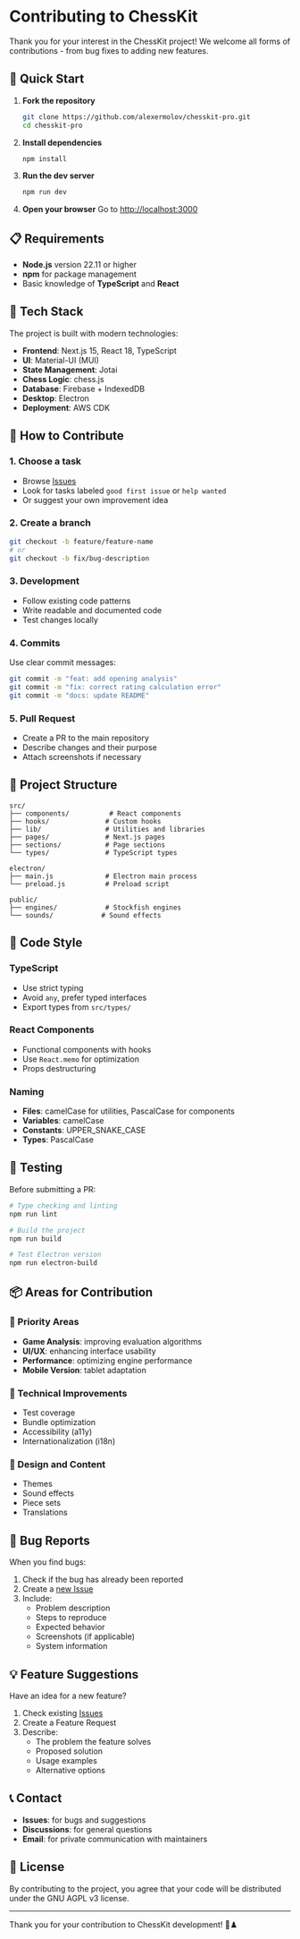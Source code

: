 # Contributing to ChessKit

Thank you for your interest in the ChessKit project! We welcome all forms of contributions - from bug fixes to adding new features.

## 🚀 Quick Start

1. **Fork the repository**
   ```bash
   git clone https://github.com/alexermolov/chesskit-pro.git
   cd chesskit-pro
   ```

2. **Install dependencies**
   ```bash
   npm install
   ```

3. **Run the dev server**
   ```bash
   npm run dev
   ```

4. **Open your browser**
   Go to [http://localhost:3000](http://localhost:3000)

## 📋 Requirements

- **Node.js** version 22.11 or higher
- **npm** for package management
- Basic knowledge of **TypeScript** and **React**

## 🔧 Tech Stack

The project is built with modern technologies:

- **Frontend**: Next.js 15, React 18, TypeScript
- **UI**: Material-UI (MUI)
- **State Management**: Jotai
- **Chess Logic**: chess.js
- **Database**: Firebase + IndexedDB
- **Desktop**: Electron
- **Deployment**: AWS CDK

## 🎯 How to Contribute

### 1. Choose a task
- Browse [Issues](https://github.com/alexermolov/chesskit-pro/issues)
- Look for tasks labeled `good first issue` or `help wanted`
- Or suggest your own improvement idea

### 2. Create a branch
```bash
git checkout -b feature/feature-name
# or
git checkout -b fix/bug-description
```

### 3. Development
- Follow existing code patterns
- Write readable and documented code
- Test changes locally

### 4. Commits
Use clear commit messages:
```bash
git commit -m "feat: add opening analysis"
git commit -m "fix: correct rating calculation error"
git commit -m "docs: update README"
```

### 5. Pull Request
- Create a PR to the main repository
- Describe changes and their purpose
- Attach screenshots if necessary

## 📁 Project Structure

```
src/
├── components/          # React components
├── hooks/              # Custom hooks
├── lib/                # Utilities and libraries
├── pages/              # Next.js pages
├── sections/           # Page sections
└── types/              # TypeScript types

electron/
├── main.js             # Electron main process
└── preload.js          # Preload script

public/
├── engines/            # Stockfish engines
└── sounds/            # Sound effects
```

## 🎨 Code Style

### TypeScript
- Use strict typing
- Avoid `any`, prefer typed interfaces
- Export types from `src/types/`

### React Components
- Functional components with hooks
- Use `React.memo` for optimization
- Props destructuring

### Naming
- **Files**: camelCase for utilities, PascalCase for components
- **Variables**: camelCase
- **Constants**: UPPER_SNAKE_CASE
- **Types**: PascalCase

## 🧪 Testing

Before submitting a PR:

```bash
# Type checking and linting
npm run lint

# Build the project
npm run build

# Test Electron version
npm run electron-build
```

## 📦 Areas for Contribution

### 🎯 Priority Areas
- **Game Analysis**: improving evaluation algorithms
- **UI/UX**: enhancing interface usability
- **Performance**: optimizing engine performance
- **Mobile Version**: tablet adaptation

### 🔧 Technical Improvements
- Test coverage
- Bundle optimization
- Accessibility (a11y)
- Internationalization (i18n)

### 🎨 Design and Content
- Themes
- Sound effects
- Piece sets
- Translations

## 🐛 Bug Reports

When you find bugs:

1. Check if the bug has already been reported
2. Create a [new Issue](https://github.com/alexermolov/chesskit-pro/issues/new)
3. Include:
   - Problem description
   - Steps to reproduce
   - Expected behavior
   - Screenshots (if applicable)
   - System information

## 💡 Feature Suggestions

Have an idea for a new feature?

1. Check existing [Issues](https://github.com/alexermolov/chesskit-pro/issues)
2. Create a Feature Request
3. Describe:
   - The problem the feature solves
   - Proposed solution
   - Usage examples
   - Alternative options

## 📞 Contact

- **Issues**: for bugs and suggestions
- **Discussions**: for general questions
- **Email**: for private communication with maintainers

## 📜 License

By contributing to the project, you agree that your code will be distributed under the GNU AGPL v3 license.

---

Thank you for your contribution to ChessKit development! 🎯♟️
